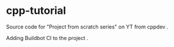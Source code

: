 # cpp-tutorial

Source code for "Project from scratch series" on YT from cppdev .

Adding Buildbot CI to the project .
